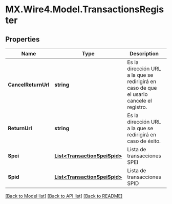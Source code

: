 # MX.Wire4.Model.TransactionsRegister
## Properties

Name | Type | Description | Notes
------------ | ------------- | ------------- | -------------
**CancelReturnUrl** | **string** | Es la dirección URL a la que se redirigirá en caso de que el usario cancele el registro. | 
**ReturnUrl** | **string** | Es la dirección URL a la que se redirigirá en caso de éxito. | 
**Spei** | [**List&lt;TransactionSpeiSpid&gt;**](TransactionSpeiSpid.md) | Lista de transacciones SPEI | [optional] 
**Spid** | [**List&lt;TransactionSpeiSpid&gt;**](TransactionSpeiSpid.md) | Lista de transacciones SPID | [optional] 

[[Back to Model list]](../README.md#documentation-for-models) [[Back to API list]](../README.md#documentation-for-api-endpoints) [[Back to README]](../README.md)

